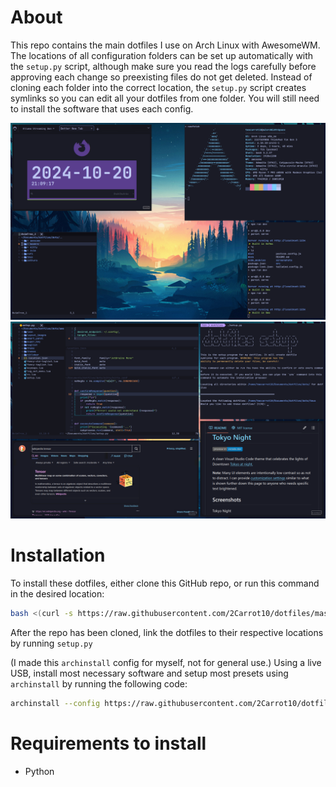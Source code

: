 # About
This repo contains the main dotfiles I use on Arch Linux with AwesomeWM. The
locations of all configuration folders can be set up automatically with the
`setup.py` script, although make sure you read the logs carefully before
approving each change so preexisting files do not get deleted. Instead of
cloning each folder into the correct location, the `setup.py` script creates
symlinks so you can edit all your dotfiles from one folder. You will still need
to install the software that uses each config. 

![Example Screenshot](READMEAssets/example.png?raw=true)
![Example Screenshot](READMEAssets/example2.png?raw=true)

# Installation
To install these dotfiles, either clone this GitHub repo, or run this command in the desired location:
```sh
bash <(curl -s https://raw.githubusercontent.com/2Carrot10/dotfiles/master/download.sh)
```
After the repo has been cloned, link the dotfiles to their respective locations by running `setup.py`

(I made this `archinstall` config for myself, not for general use.)
Using a live USB, install most necessary software and setup most presets using `archinstall` by running the following code:
```sh
archinstall --config https://raw.githubusercontent.com/2Carrot10/dotfiles/master/archinstall/config.json
```
# Requirements to install 
- Python
